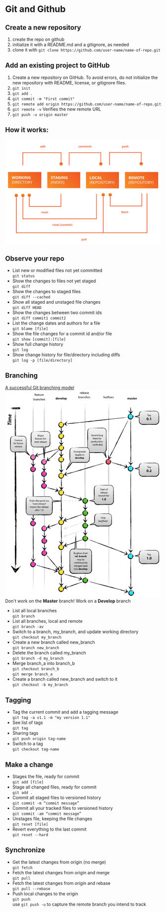 # Git and Github

## Create a new repository

1. create the repo on github
1. initialize it with a README.md and a gitignore, as needed
1. clone it with `git clone https://github.com/user-name/name-of-repo.git`

## Add an existing project to GitHub

1. Create a new repository on GitHub. To avoid errors, do not initialize the new repository with README, license, or gitignore files.
1. `git init`
1. `git add .`
1. `git commit -m "First commit"`
1. `git remote add origin https://github.com/user-name/name-of-repo.git`
1. `git remote -v` Verifies the new remote URL
1. `git push -u origin master`

## How it works:

![How it Works](/assets/git-how-it-works.png)

## Observe your repo

- List new or modified files not yet committed  
   `git status`
- Show the changes to files not yet staged  
   `git diff`
- Show the changes to staged files  
   `git diff --cached`
- Show all staged and unstaged file changes  
   `git diff HEAD`
- Show the changes between two commit ids  
   `git diff commit1 commit2`
- List the change dates and authors for a file  
   `git blame [file]`
- Show the file changes for a commit id and/or file  
   `git show [commit]:[file]`
- Show full change history  
   `git log`
- Show change history for file/directory including diffs  
   `git log -p [file/directory]`

## Branching

[A successful Git branching model](https://nvie.com/posts/a-successful-git-branching-model/)  
![Branching Model](/assets/git-branching-model.png)  
Don't work on the **Master** branch! Work on a **Develop** branch

- List all local branches  
   `git branch`
- List all branches, local and remote  
   `git branch -av`
- Switch to a branch, my_branch, and update working directory  
   `git checkout my_branch`
- Create a new branch called new_branch  
   `git branch new_branch`
- Delete the branch called my_branch  
   `git branch -d my_branch`
- Merge branch_a into branch_b  
   `git checkout branch_b`  
   `git merge branch_a`
- Create a branch called new_branch and switch to it  
  `git checkout -b my_branch`

## Tagging

- Tag the current commit and add a tagging message  
   `git tag -a v1.1 -m "my version 1.1"`
- See list of tags  
  `git tag`
- Sharing tags  
  `git push origin tag-name`
- Switch to a tag  
   `git checkout tag-name`

## Make a change

- Stages the file, ready for commit  
   `git add [file]`
- Stage all changed files, ready for commit  
   `git add .`
- Commit all staged files to versioned history  
   `git commit -m “commit message”`
- Commit all your tracked files to versioned history  
   `git commit -am “commit message”`
- Unstages file, keeping the file changes  
   `git reset [file]`
- Revert everything to the last commit  
   `git reset --hard`

## Synchronize

- Get the latest changes from origin (no merge)  
   `git fetch`
- Fetch the latest changes from origin and merge  
   `git pull`
- Fetch the latest changes from origin and rebase  
   `git pull --rebase`
- Push local changes to the origin  
   `git push`  
   use `git push -u` to capture the remote branch you intend to track
